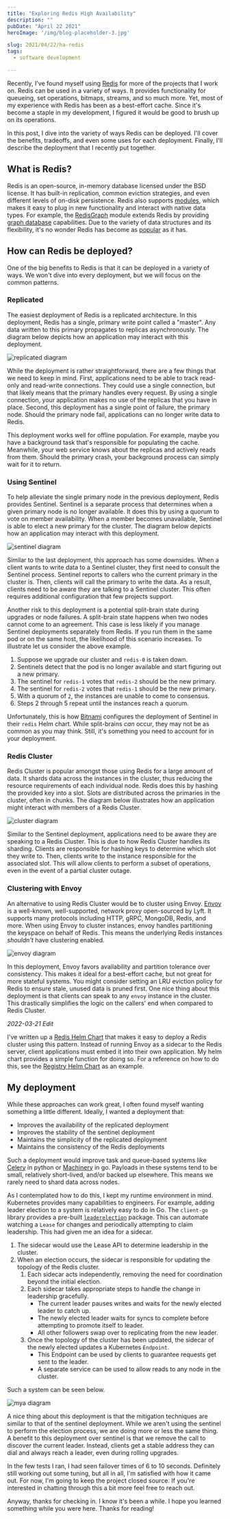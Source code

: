 ```yaml
---
title: "Exploring Redis High Availability"
description: ""
pubDate: "April 22 2021"
heroImage: '/img/blog-placeholder-3.jpg'

slug: 2021/04/22/ha-redis
tags:
  - software development

---
```


Recently, I've found myself using [Redis][] for more of the projects that I work on.  Redis can be used in a variety of
ways. It provides functionality for queueing, set operations, bitmaps, streams, and so much more. Yet, most of my 
experience with Redis has been as a best-effort cache. Since it's become a staple in my development, I figured it would 
be good to brush up on its operations.

In this post, I dive into the variety of ways Redis can be deployed. I'll cover the benefits, tradeoffs, and even some 
uses for each deployment. Finally, I'll describe the deployment that I recently put together.

[Redis]: https://redis.io/

<!--more-->

## What is Redis?

Redis is an open-source, in-memory database licensed under the BSD license. It has built-in replication, common eviction
strategies, and even different levels of on-disk persistence. Redis also supports [modules][], which makes it easy to
plug in new functionality and interact with native data types. For example, the [RedisGraph][] module extends Redis by
providing [graph database][] capabilities. Due to the variety of data structures and its flexibility, it's no wonder 
Redis has become as [popular][] as it has. 

[modules]: https://redis.io/topics/modules-intro
[RedisGraph]: http://redisgraph.io/
[graph database]: https://en.wikipedia.org/wiki/Graph_database
[popular]: https://www.cncf.io/blog/2020/11/18/cncf-end-user-technology-radar-database-storage-november-2020/

## How can Redis be deployed?

One of the big benefits to Redis is that it can be deployed in a variety of ways. We won't dive into every deployment, 
but we will focus on the common patterns.

### Replicated

The easiest deployment of Redis is a replicated architecture. In this deployment, Redis has a single, primary write 
point called a "master". Any data written to this primary propagates to replicas asynchronously. The diagram below 
depicts how an application may interact with this deployment.

![replicated diagram](/img/2021-04-22-redis-replicated.jpg)

While the deployment is rather straightforward, there are a few things that we need to keep in mind. First, applications
need to be able to track read-only and read-write connections. They could use a single connection, but that likely means
that the primary handles every request. By using a single connection, your application makes no use of the replicas that
you have in place. Second, this deployment has a single point of failure, the primary node. Should the primary node 
fail, applications can no longer write data to Redis.

This deployment works well for offline population. For example, maybe you have a background task that's responsible for
populating the cache. Meanwhile, your web service knows about the replicas and actively reads from them. Should the 
primary crash, your background process can simply wait for it to return.

### Using Sentinel

To help alleviate the single primary node in the previous deployment, Redis provides Sentinel. Sentinel is a separate 
process that determines when a given primary node is no longer available. It does this by using a quorum to vote on 
member availability. When a member becomes unavailable, Sentinel is able to elect a new primary for the cluster. The 
diagram below depicts how an application may interact with this deployment.

![sentinel diagram](/img/2021-04-22-redis-sentinel.jpg)

Similar to the last deployment, this approach has some downsides. When a client wants to write data to a Sentinel 
cluster, they first need to consult the Sentinel process. Sentinel reports to callers who the current primary in the 
cluster is. Then, clients will call the primary to write the data. As a result, clients need to be aware they are 
talking to a Sentinel cluster. This often requires additional configuration that few projects support.

Another risk to this deployment is a potential split-brain state during upgrades or node failures. A split-brain state 
happens when two nodes cannot come to an agreement. This case is less likely if you manage Sentinel deployments 
separately from Redis. If you run them in the same pod or on the same host, the likelihood of this scenario increases.
To illustrate let us consider the above example.

1. Suppose we upgrade our cluster and `redis-0` is taken down.
1. Sentinels detect that the pod is no longer available and start figuring out a new primary.
1. The sentinel for `redis-1` votes that `redis-2` should be the new primary.
1. The sentinel for `redis-2` votes that `redis-1` should be the new primary.
1. With a quorum of `2`, the instances are unable to come to consensus.
1. Steps 2 through 5 repeat until the instances reach a quorum.

Unfortunately, this is how [Bitnami][] configures the deployment of Sentinel in their `redis` Helm chart. While 
split-brains _can_ occur, they may not be as common as you may think. Still, it's something you need to account for in 
your deployment.

[Bitnami]: https://github.com/bitnami/charts

### Redis Cluster

Redis Cluster is popular amongst those using Redis for a large amount of data. It shards data across the instances in 
the cluster, thus reducing the resource requirements of each individual node. Redis does this by hashing the provided 
key into a slot. Slots are distributed across the primaries in the cluster, often in chunks. The diagram below 
illustrates how an application might interact with members of a Redis Cluster.

![cluster diagram](/img/2021-04-22-redis-cluster.jpg)

Similar to the Sentinel deployment, applications need to be aware they are speaking to a Redis Cluster. This is due to 
how Redis Cluster handles its sharding. Clients are responsible for hashing keys to determine which slot they write to. 
Then, clients write to the instance responsible for the associated slot. This will allow clients to perform a subset of 
operations, even in the event of a partial cluster outage.

### Clustering with Envoy

An alternative to using Redis Cluster would be to cluster using Envoy. [Envoy][] is a well-known, well-supported, 
network proxy open-sourced by Lyft. It supports many protocols including HTTP, gRPC, MongoDB, Redis, and more. When 
using Envoy to cluster instances, envoy handles partitioning the keyspace on behalf of Redis. This means the underlying 
Redis instances _shouldn't_ have clustering enabled.

![envoy diagram](/img/2021-04-22-redis-envoy.jpg)

In this deployment, Envoy favors availability and partition tolerance over consistency. This makes it ideal for a 
best-effort cache, but not great for more stateful systems. You might consider setting an LRU eviction policy for Redis 
to ensure stale, unused data is pruned first. One nice thing about this deployment is that clients can speak to any 
`envoy` instance in the cluster. This drastically simplifies the logic on the callers' end when compared to Redis 
Cluster.

[Envoy]: https://www.envoyproxy.io/docs/envoy/latest/intro/arch_overview/other_protocols/redis

_2022-03-21 Edit_

I've written up a [Redis Helm Chart][] that makes it easy to deploy a Redis cluster using this pattern. Instead of
running Envoy as a sidecar to the Redis server, client applications must embed it into their own application. My helm
chart provides a simple function for doing so. For a reference on how to do this, see the [Registry Helm Chart][] as an
example.

[Redis Helm Chart]: /charts/
[Registry Helm Chart]: https://github.com/mjpitz/mjpitz/blob/main/charts/registry/templates/deployment.yaml#L84-L86

## My deployment

While these approaches can work great, I often found myself wanting something a little different. Ideally, I wanted a 
deployment that:

- Improves the availability of the replicated deployment
- Improves the stability of the sentinel deployment
- Maintains the simplicity of the replicated deployment
- Maintains the consistency of the Redis deployments

Such a deployment would improve task and queue-based systems like [Celery][] in python or [Machinery][] in go. Payloads 
in these systems tend to be small, relatively short-lived, and/or backed up elsewhere. This means we rarely need to 
shard data across nodes.

As I contemplated how to do this, I kept my runtime environment in mind. Kubernetes provides many capabilities to 
engineers. For example, adding leader election to a system is relatively easy to do in Go. The `client-go` library 
provides a pre-built [`leaderelection`][] package. This can automate watching a `Lease` for changes and periodically 
attempting to claim leadership. This had given me an idea for a sidecar.

1. The sidecar would use the Lease API to determine leadership in the cluster.
1. When an election occurs, the sidecar is responsible for updating the topology of the Redis cluster.
   1. Each sidecar acts independently, removing the need for coordination beyond the initial election.
   1. Each sidecar takes appropriate steps to handle the change in leadership gracefully.
      * The current leader pauses writes and waits for the newly elected leader to catch up.
      * The newly elected leader waits for syncs to complete before attempting to promote itself to leader.
      * All other followers swap over to replicating from the new leader.
   1. Once the topology of the cluster has been updated, the sidecar of the newly elected updates a Kubernetes `Endpoint`.
      * This Endpoint can be used by clients to guarantee requests get sent to the leader.
      * A separate service can be used to allow reads to any node in the cluster.
      
Such a system can be seen below.

![mya diagram](/img/2021-04-22-redis-mya.jpg)

A nice thing about this deployment is that the mitigation techniques are similar to that of the sentinel deployment.
While we aren't using the sentinel to perform the election process, we are doing more or less the same thing. A benefit 
to this deployment over sentinel is that we remove the call to discover the current leader. Instead, clients get a 
stable address they can dial and always reach a leader, even during rolling upgrades.

In the few tests I ran, I had seen failover times of 6 to 10 seconds. Definitely still working out some tuning, but all 
in all, I'm satisfied with how it came out. For now, I'm going to keep the project closed source. If you're interested 
in chatting through this a bit more feel free to reach out.

[Celery]: https://docs.celeryproject.org/en/stable/index.html
[Machinery]: https://github.com/RichardKnop/machinery/
[`leaderelection`]: https://github.com/kubernetes/client-go/tree/master/tools/leaderelection

Anyway, thanks for checking in. I know it's been a while. I hope you learned something while you were here. Thanks for 
reading!
